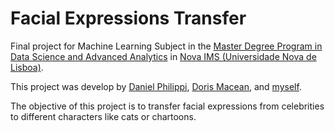 # Facial Expressions Transfer

Final project for Machine Learning Subject in the [Master Degree Program in Data Science and Advanced Analytics](https://www.novaims.unl.pt/mdsaa) in [Nova IMS (Universidade Nova de Lisboa)](https://www.novaims.unl.pt/default).

This project was develop by [Daniel Philippi](https://github.com/danielphilippi), [Doris Macean](https://github.com/doridor), and [myself](https://github.com/Farkites).

The objective of this project is to transfer facial expressions from celebrities to different characters like cats or chartoons.

